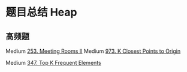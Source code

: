 # 题目总结 Heap

## 高频题

Medium [253. Meeting Rooms II](../medium/253.%20Meeting%20Rooms%20II.md)
Medium [973. K Closest Points to Origin](../medium/973.%20K%20Closest%20Points%20to%20Origin.md)


Medium [347. Top K Frequent Elements](../medium/347.%20Top%20K%20Frequent%20Elements.md)